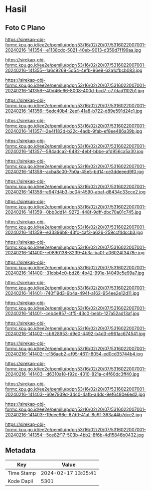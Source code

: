 # Hasil

## Foto C Plano

https://sirekap-obj-formc.kpu.go.id/ee2e/pemilu/pdpr/53/16/02/20/07/5316022007001-20240216-141354--e1138cdc-5021-40eb-9013-d359d7f199aa.jpg

https://sirekap-obj-formc.kpu.go.id/ee2e/pemilu/pdpr/53/16/02/20/07/5316022007001-20240216-141355--1a6c9269-5d54-4efb-96e9-62a1cfbcb083.jpg

https://sirekap-obj-formc.kpu.go.id/ee2e/pemilu/pdpr/53/16/02/20/07/5316022007001-20240216-141356--40d46e66-8008-400d-bcd7-c77dad1102b1.jpg

https://sirekap-obj-formc.kpu.go.id/ee2e/pemilu/pdpr/53/16/02/20/07/5316022007001-20240216-141356--5edc40b4-2eef-41a8-b722-d89e591d24c1.jpg

https://sirekap-obj-formc.kpu.go.id/ee2e/pemilu/pdpr/53/16/02/20/07/5316022007001-20240216-141357--2e4f182d-b22c-4adb-9fab-ef8ee486a39b.jpg

https://sirekap-obj-formc.kpu.go.id/ee2e/pemilu/pdpr/53/16/02/20/07/5316022007001-20240216-141357--584adca2-6482-4ebf-bbbe-afd956ca5a30.jpg

https://sirekap-obj-formc.kpu.go.id/ee2e/pemilu/pdpr/53/16/02/20/07/5316022007001-20240216-141358--acba8c00-7b0a-45e5-bd14-ce3ddeeed9f0.jpg

https://sirekap-obj-formc.kpu.go.id/ee2e/pemilu/pdpr/53/16/02/20/07/5316022007001-20240216-141358--e947d4b3-bc04-4590-abaf-d8434c33cce2.jpg

https://sirekap-obj-formc.kpu.go.id/ee2e/pemilu/pdpr/53/16/02/20/07/5316022007001-20240216-141359--0bb3dd14-9272-448f-9dff-dbc70a01c745.jpg

https://sirekap-obj-formc.kpu.go.id/ee2e/pemilu/pdpr/53/16/02/20/07/5316022007001-20240216-141359--e33396b8-43fc-4af3-a626-259ccf4dccb3.jpg

https://sirekap-obj-formc.kpu.go.id/ee2e/pemilu/pdpr/53/16/02/20/07/5316022007001-20240216-141400--e0890138-8239-4b3a-ba0f-a06024f3478e.jpg

https://sirekap-obj-formc.kpu.go.id/ee2e/pemilu/pdpr/53/16/02/20/07/5316022007001-20240216-141400--31cbb4c0-bd26-4b42-991e-14049c5e99a7.jpg

https://sirekap-obj-formc.kpu.go.id/ee2e/pemilu/pdpr/53/16/02/20/07/5316022007001-20240216-141401--740f19d3-9b4a-494f-a162-954ee2e12d11.jpg

https://sirekap-obj-formc.kpu.go.id/ee2e/pemilu/pdpr/53/16/02/20/07/5316022007001-20240216-141401--ceb4e857-cff5-43c0-bebb-127a52ad13af.jpg

https://sirekap-obj-formc.kpu.go.id/ee2e/pemilu/pdpr/53/16/02/20/07/5316022007001-20240216-141402--cb628953-d9e0-4492-b4d3-e961ac674541.jpg

https://sirekap-obj-formc.kpu.go.id/ee2e/pemilu/pdpr/53/16/02/20/07/5316022007001-20240216-141402--c156aeb2-af95-4611-8054-ed0cd35744b4.jpg

https://sirekap-obj-formc.kpu.go.id/ee2e/pemilu/pdpr/53/16/02/20/07/5316022007001-20240216-141403--d6310a18-f92d-4310-821a-c4f60dc3ff40.jpg

https://sirekap-obj-formc.kpu.go.id/ee2e/pemilu/pdpr/53/16/02/20/07/5316022007001-20240216-141403--60e7939d-34c0-4afb-a4dc-9ef6480e6ed2.jpg

https://sirekap-obj-formc.kpu.go.id/ee2e/pemilu/pdpr/53/16/02/20/07/5316022007001-20240216-141403--19dee96e-67d0-41af-8c9f-363a44b7dce2.jpg

https://sirekap-obj-formc.kpu.go.id/ee2e/pemilu/pdpr/53/16/02/20/07/5316022007001-20240216-141354--5ce82f17-503b-4bb2-8f6b-4d15846b0432.jpg


## Metadata

| Key        | Value               |
| ---------- | ------------------- |
| Time Stamp | 2024-02-17 13:05:41 |
| Kode Dapil | 5301                |



